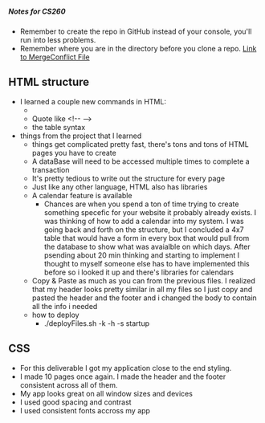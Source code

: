 ##### Notes for CS260
- Remember to create the repo in GitHub instead of your console, you'll run into less problems.
- Remember where you are in the directory before you clone a repo.
[Link to MergeConflict File](conflictTest.md)

## HTML structure
- I learned a couple new commands in HTML:
    - <img src="" alt = "" width="">
    - Quote like \<!-- -->
    - the table syntax
- things from the project that I learned
    - things get complicated pretty fast, there's tons and tons of HTML pages you have to create
    - A dataBase will need to be accessed multiple times to complete a transaction
    - It's pretty tedious to write out the structure for every page
    - Just like any other language, HTML also has libraries
    - A calendar feature is available
        - Chances are when you spend a ton of time trying to create something specefic for your website it probably already exists. I was thinking of how to add a calendar into my system. I was going back and forth on the structure, but I concluded a 4x7 table that would have a form in every box that would pull from the database to show what was avaialble on which days. After psending about 20 min thinking and starting to implement I thought to myself someone else has to have implemented this before so i looked it up and there's libraries for calendars
    - Copy & Paste as much as you can from the previous files. I realized that my header looks pretty similar in all my files so I just copy and pasted the header and the footer and i changed the body to contain all the info i needed
    - how to deploy
        - ./deployFiles.sh -k <yourpemkey> -h <yourdomain> -s startup
 
## CSS 
- For this deliverable I got my application close to the end styling.
- I made 10 pages once again. I made the header and the footer consistent across all of them.
- My app looks great on all window sizes and devices
- I used good spacing and contrast
- I used consistent fonts accross my app
